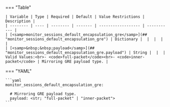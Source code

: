 <!--
  ~ Copyright (c) 2024 Arista Networks, Inc.
  ~ Use of this source code is governed by the Apache License 2.0
  ~ that can be found in the LICENSE file.
  -->
=== "Table"

    | Variable | Type | Required | Default | Value Restrictions | Description |
    | -------- | ---- | -------- | ------- | ------------------ | ----------- |
    | [<samp>monitor_sessions_default_encapsulation_gre</samp>](## "monitor_sessions_default_encapsulation_gre") | Dictionary |  |  |  |  |
    | [<samp>&nbsp;&nbsp;payload</samp>](## "monitor_sessions_default_encapsulation_gre.payload") | String |  |  | Valid Values:<br>- <code>full-packet</code><br>- <code>inner-packet</code> | Mirroring GRE payload type. |

=== "YAML"

    ```yaml
    monitor_sessions_default_encapsulation_gre:

      # Mirroring GRE payload type.
      payload: <str; "full-packet" | "inner-packet">
    ```
